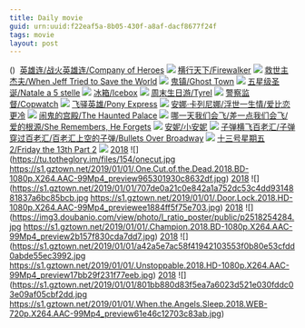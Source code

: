 ```yaml
---
title: Daily movie
guid: urn:uuid:f22eaf5a-8b05-430f-a8af-dacf8677f24f
tags: movie
layout: post
---
```


()
![]()
[英雄连/战火英雄连/Company of Heroes](magnet:?xt=urn:btih:e390dac89b3228698d0606f5345611d95f228784)
![](http://img.google.com.btba.xiaoeryi.com/upload/2018/10/27/0d54669061C675.big.jpg)
[横行天下/Firewalker](magnet:?xt=urn:btih:878663b5cfc1dfba6c8d2c160beff744730b39a8)
![](http://img.google.com.btba.xiaoeryi.com/upload/2019/01/01/373413!2W51360.big.jpg)
[救世主杰夫/When Jeff Tried to Save the World](magnet:?xt=urn:btih:4022376d350b4f89f6ae1c28504eb44d8f6e2c08)
![](http://img.google.com.btba.xiaoeryi.com/upload/2019/01/01/53qn1388603524.big.jpg)
[鬼镇/Ghost Town](magnet:?xt=urn:btih:fb8bf62576c865d6418047c3737508e7540ef6ae)
![](http://img.google.com.btba.xiaoeryi.com/upload/2019/01/01/455AG434051361.big.jpg)
[五星级圣诞/Natale a 5 stelle](magnet:?xt=urn:btih:ba283a9320e9c42346ae17b2d22417ccabab43a9)
![](http://img.google.com.btba.xiaoeryi.com/upload/2019/01/01/5511630k8R6334.big.jpg)
[冰箱/Icebox](magnet:?xt=urn:btih:a904f49c9153353bd65970e3f92e32c6790fa497)
![](http://img.google.com.btba.xiaoeryi.com/upload/2019/01/01/u35536B3518114.big.jpg)
[周末生日游/Tyrel](magnet:?xt=urn:btih:bf122dc870afd31204a8fa0d9162bdad6d362fbe)
![](http://img.google.com.btba.xiaoeryi.com/upload/2019/01/01/23S3E461153375.big.jpg)
[警察监督/Copwatch](magnet:?xt=urn:btih:542ac13644944b8257bf472f294409637cad30db)
![](http://img.google.com.btba.xiaoeryi.com/upload/2019/01/01/P2326315z48056.big.jpg)
[飞驿英雄/Pony Express](magnet:?xt=urn:btih:bde035dd184eada7b963c9afaed2e037834ebea5)
![](http://img.google.com.btba.xiaoeryi.com/upload/2019/01/01/45K43219S53516.big.jpg)
[安娜·卡列尼娜/浮世一生情/爱比恋更冷](magnet:?xt=urn:btih:a211dbe1f2c9d948302f92d620be3b0216670f68)
![](http://img.google.com.btba.xiaoeryi.com/upload/2014/10/31/oNlQJ9oHl9cN.big.jpg)
[闹鬼的宫殿/The Haunted Palace](magnet:?xt=urn:btih:3b9b57254330885014ba9d740ddc424af5754c59)
![](http://img.google.com.btba.xiaoeryi.com/upload/2019/01/01/278k035X510684.big.jpg)
[哪一天我们会飞/差一点我们会飞/爱的根源/She Remembers, He Forgets](magnet:?xt=urn:btih:7b56b8bdad4d4b331df6c0174892e01010a78a37)
![](http://img.google.com.btba.xiaoeryi.com/upload/2016/02/05/5435Y8u1945765.big.jpg)
[安妮/小安妮](magnet:?xt=urn:btih:6abf74e99791133022c7683e0122c4f9fcbbdb65)
![](http://img.google.com.btba.xiaoeryi.com/upload/2014/10/31/bJlRbtRi!bRb.big.jpg)
[子弹横飞百老汇/子弹穿过百老汇/百老汇上空的子弹/Bullets Over Broadway](magnet:?xt=urn:btih:1614d4e6e9db853d7308354e7d76d8e8b78cfcdc)
![](http://img.google.com.btba.xiaoeryi.com/upload/2019/01/01/5672!x70346190.big.jpg)
[十三号星期五2/Friday the 13th Part 2](magnet:?xt=urn:btih:a19faa49ad3250246a5b172644827b1e341e6800)
![](http://img.google.com.btba.xiaoeryi.com/upload/2019/01/01/1527A4693A4102.big.jpg)
[2018](magnet:?xt=urn:btih:886C6FED3247C727D24DD670D91A58F310711D24)
![](https://tu.totheglory.im/files/154/onecut.jpg
https://s1.gztown.net/2019/01/01/.One.Cut.of.the.Dead.2018.BD-1080p.X264.AAC-99Mp4_preview965301930c8632df.jpg)
[2018](magnet:?xt=urn:btih:E4E7DC60A7D8467AFE4CE9DA20443B0372DFA8C7)
![](https://s1.gztown.net/2019/01/01/707de0a21c0e842a1a752dc53c4dd9314881837a6bc85bcb.jpg
https://s1.gztown.net/2019/01/01/.Door.Lock.2018.HD-1080p.X264.AAC-99Mp4_previewee1884ff5f75e703.jpg)
[2018](magnet:?xt=urn:btih:993C133C77F04E7697576D0F5812DC67A01DFEC3)
![](https://img3.doubanio.com/view/photo/l_ratio_poster/public/p2518254284.jpg
https://s1.gztown.net/2019/01/01/.Champion.2018.BD-1080p.X264.AAC-99Mp4_preview2b157f830cda7dd7.jpg)
[2018](magnet:?xt=urn:btih:3B85489BC8B32BB6926CAD66CC9212EF3AD3B8DD)
![](https://s1.gztown.net/2019/01/01/a42a5e7ac58f41942103553f0b80e53cfdd0abde55ec3992.jpg
https://s1.gztown.net/2019/01/01/.Unstoppable.2018.HD-1080p.X264.AAC-99Mp4_preview17bb29f231f77eeb.jpg)
[2018](magnet:?xt=urn:btih:465A4686D78CD92C0EA16E3DBB26B3AB35380C38)
![](https://s1.gztown.net/2019/01/01/801bb880d83f5ea7a6023d521e030fddc03e09af05cbf2dd.jpg
https://s1.gztown.net/2019/01/01/.When.the.Angels.Sleep.2018.WEB-720p.X264.AAC-99Mp4_preview61e46c12703c83ab.jpg)
